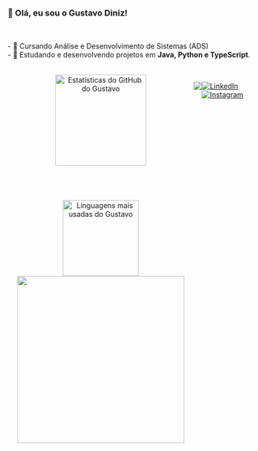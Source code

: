 ### 👋 Olá, eu sou o Gustavo Diniz!
<br>
<p>
  - 🔭 Cursando Análise e Desenvolvimento de Sistemas (ADS)<br>
  - 🌱 Estudando e desenvolvendo projetos em <strong>Java, Python e TypeScript</strong>.
</p>
<br>


<div align="center" style="display: flex; justify-content: space-between;">
  <div width="49%">
    <img height="180em" src="https://github-readme-stats.vercel.app/api?username=gtvdiniz&show_icons=true&theme=tokyonight&include_all_commits=true&count_private=true" alt="Estatísticas do GitHub do Gustavo"/>
    <br>
     <br>
     <br>
     <br>
     <br>
    <img height="150em" src="https://github-readme-stats.vercel.app/api/top-langs/?username=gtvdiniz&layout=donut&langs_count=8&theme=tokyonight" alt="Linguagens mais usadas do Gustavo"/>  <img height="330em" src="https://media.tenor.com/bslbhJjdX4EAAAAm/shocked-surprised-emoticon-emoticon.webp"
  </div>
</div>

  ##
  

<br>
<p align="left">
  <a href="https://skillicons.dev">
    <img src="https://skillicons.dev/icons?i=java,python,html,css,javascript,typescript,git,spring,linux" />
  </a>
</p>

##

<br>
<p align="left">
<a href="https://www.linkedin.com/in/gustavo-diniz-30397b29a/" target="_blank">
  <img src="https://img.shields.io/badge/LinkedIn-0077B5?style=for-the-badge&logo=linkedin&logoColor=white" alt="LinkedIn"/>
</a>
<a href="https://www.instagram.com/gdinizz_21/" target="_blank">
  <img src="https://img.shields.io/badge/Instagram-E4405F?style=for-the-badge&logo=instagram&logoColor=white" alt="Instagram"/>
</a>
</p>




